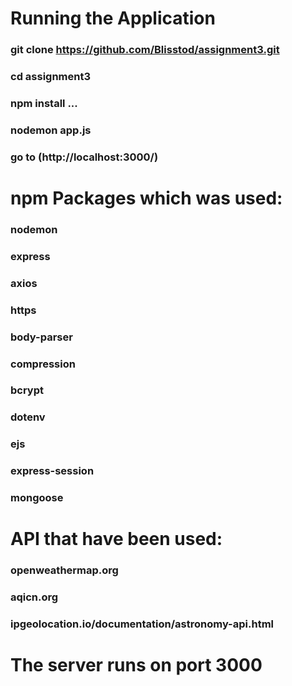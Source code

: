 # Running the Application
  ### git clone https://github.com/Blisstod/assignment3.git
  ### cd assignment3
  ### npm install ...
  ### nodemon app.js
  ### go to (http://localhost:3000/)

# npm Packages which was used:
  ### nodemon
  ### express
  ### axios
  ### https
  ### body-parser
  ### compression
  ### bcrypt
  ### dotenv
  ### ejs
  ### express-session
  ### mongoose

# API that have been used:
  ### openweathermap.org
  ### aqicn.org
  ### ipgeolocation.io/documentation/astronomy-api.html

# The server runs on port 3000
